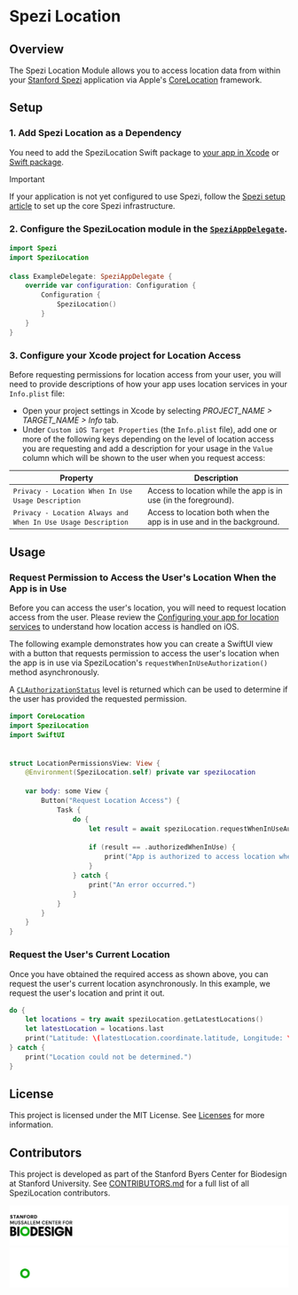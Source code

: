 <!--
                  
This source file is part of the SpeziLocation open source project

SPDX-FileCopyrightText: 2022 Stanford University and the project authors (see CONTRIBUTORS.md)

SPDX-License-Identifier: MIT
             
-->

# Spezi Location

## Overview

The Spezi Location Module allows you to access location data from within your [Stanford Spezi](https://github.com/StanfordSpezi) application via Apple's [CoreLocation](https://developer.apple.com/documentation/corelocation) framework.

## Setup

### 1. Add Spezi Location as a Dependency

You need to add the SpeziLocation Swift package to
[your app in Xcode](https://developer.apple.com/documentation/xcode/adding-package-dependencies-to-your-app#) or
[Swift package](https://developer.apple.com/documentation/xcode/creating-a-standalone-swift-package-with-xcode#Add-a-dependency-on-another-Swift-package).

> [!IMPORTANT]  
> If your application is not yet configured to use Spezi, follow the [Spezi setup article](https://swiftpackageindex.com/stanfordspezi/spezi/documentation/spezi/initial-setup) to set up the core Spezi infrastructure.

### 2. Configure the SpeziLocation module in the [`SpeziAppDelegate`](https://swiftpackageindex.com/stanfordspezi/spezi/documentation/spezi/speziappdelegate).

```swift
import Spezi
import SpeziLocation

class ExampleDelegate: SpeziAppDelegate {
    override var configuration: Configuration {
        Configuration {
            SpeziLocation()
        }
    }
}
```

### 3. Configure your Xcode project for Location Access

Before requesting permissions for location access from your user, you will need to provide descriptions of how your app uses location services in your `Info.plist` file:

- Open your project settings in Xcode by selecting *PROJECT_NAME > TARGET_NAME > Info* tab.
- Under `Custom iOS Target Properties` (the `Info.plist` file), add one or more of the following keys depending on the level of location access you are requesting and add a description for your usage in the `Value` column which will be shown to the user when you request access:

| Property | Description |
|----------|-------------|
| `Privacy - Location When In Use Usage Description` | Access to location while the app is in use (in the foreground). |
| `Privacy - Location Always and When In Use Usage Description` | Access to location both when the app is in use and in the background. |


## Usage

### Request Permission to Access the User's Location When the App is in Use

Before you can access the user's location, you will need to request location access from the user. Please review the [Configuring your app for location services](https://developer.apple.com/documentation/corelocation/configuring-your-app-to-use-location-services) to understand how location access is handled on iOS.

The following example demonstrates how you can create a SwiftUI view with a button that requests permission to access the user's location when the app is in use via SpeziLocation's `requestWhenInUseAuthorization()` method asynchronously.

A [`CLAuthorizationStatus`](https://developer.apple.com/documentation/corelocation/clauthorizationstatus) level is returned which can be used to determine if the user has provided the requested permission.

```swift
import CoreLocation
import SpeziLocation
import SwiftUI


struct LocationPermissionsView: View {
    @Environment(SpeziLocation.self) private var speziLocation
    
    var body: some View {
        Button("Request Location Access") {
            Task {
                do {
                    let result = await speziLocation.requestWhenInUseAuthorization()
                    
                    if (result == .authorizedWhenInUse) {
                        print("App is authorized to access location when in use.")
                    }
                } catch {
                    print("An error occurred.")
                }
            }
        }
    }
}
```

### Request the User's Current Location

Once you have obtained the required access as shown above, you can request the user's current location asynchronously. In this example, we request the user's location and print it out.

```swift
do {
    let locations = try await speziLocation.getLatestLocations()
    let latestLocation = locations.last
    print("Latitude: \(latestLocation.coordinate.latitude, Longitude: \(latestLocation.coordinate.longitude)")
} catch {
    print("Location could not be determined.")
}
```

## License
This project is licensed under the MIT License. See [Licenses](https://github.com/vishnuravi/SpeziLocation/tree/main/LICENSES) for more information.


## Contributors
This project is developed as part of the Stanford Byers Center for Biodesign at Stanford University.
See [CONTRIBUTORS.md](https://github.com/vishnuravi/SpeziLocation/tree/main/CONTRIBUTORS.md) for a full list of all SpeziLocation contributors.

![Stanford Byers Center for Biodesign Logo](https://raw.githubusercontent.com/StanfordBDHG/.github/main/assets/biodesign-footer-light.png#gh-light-mode-only)
![Stanford Byers Center for Biodesign Logo](https://raw.githubusercontent.com/StanfordBDHG/.github/main/assets/biodesign-footer-dark.png#gh-dark-mode-only)
